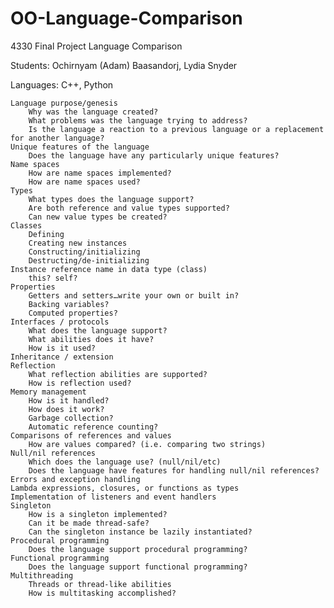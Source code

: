 # OO-Language-Comparison
4330 Final Project Language Comparison

Students:  Ochirnyam (Adam) Baasandorj, Lydia Snyder

Languages: C++, Python

    Language purpose/genesis
        Why was the language created?
        What problems was the language trying to address?
        Is the language a reaction to a previous language or a replacement for another language?
    Unique features of the language
        Does the language have any particularly unique features?
    Name spaces
        How are name spaces implemented?
        How are name spaces used?
    Types
        What types does the language support?
        Are both reference and value types supported?
        Can new value types be created?
    Classes
        Defining
        Creating new instances
        Constructing/initializing
        Destructing/de-initializing
    Instance reference name in data type (class)
        this? self?
    Properties
        Getters and setters…write your own or built in?
        Backing variables?
        Computed properties?
    Interfaces / protocols
        What does the language support?
        What abilities does it have?
        How is it used?
    Inheritance / extension
    Reflection
        What reflection abilities are supported?
        How is reflection used?
    Memory management
        How is it handled?
        How does it work?
        Garbage collection?
        Automatic reference counting?
    Comparisons of references and values
        How are values compared? (i.e. comparing two strings)
    Null/nil references
        Which does the language use? (null/nil/etc)
        Does the language have features for handling null/nil references?
    Errors and exception handling
    Lambda expressions, closures, or functions as types
    Implementation of listeners and event handlers
    Singleton
        How is a singleton implemented?
        Can it be made thread-safe?
        Can the singleton instance be lazily instantiated?
    Procedural programming
        Does the language support procedural programming?
    Functional programming
        Does the language support functional programming?
    Multithreading
        Threads or thread-like abilities
        How is multitasking accomplished?

